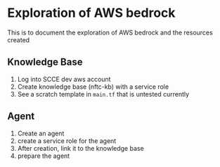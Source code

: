 # Exploration of AWS bedrock

This is to document the exploration of AWS bedrock and the resources created

## Knowledge Base

1. Log into SCCE dev aws account
1. Create knowledge base (nftc-kb) with a service role
1. See a scratch template in `main.tf` that is untested currently

## Agent
1. Create an agent
1. create a service role for the agent
1. After creation, link it to the knowledge base
1. prepare the agent
